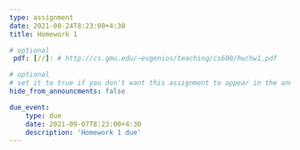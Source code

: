 ```yaml
---
type: assignment
date: 2021-08-24T8:23:00+4:30
title: Homework 1

# optional 
 pdf: [//]: # http://cs.gmu.edu/~evgenios/teaching/cs600/hw/hw1.pdf

# optional
# set it to true if you don't want this assignment to appear in the announcements section
hide_from_announcments: false

due_event: 
    type: due
    date: 2021-09-07T8:23:00+4:30
    description: 'Homework 1 due'
---
```

